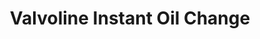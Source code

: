 ---
title: "Valvoline Instant Oil Change"
url: /fountain-valley/valvoline-instant-oil-change/
shop: Autowerkstatt
---